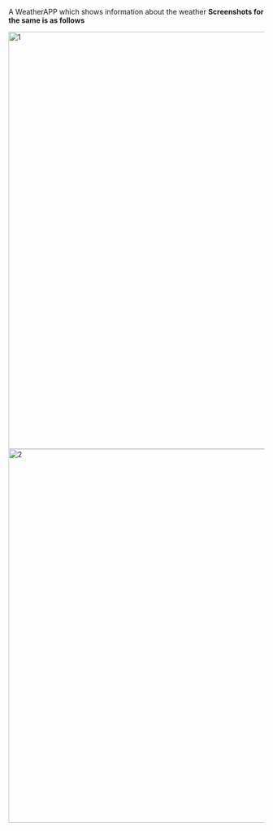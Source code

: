 A WeatherAPP which shows information about the weather 
**Screenshots for the same is as follows**



<img width="822" alt="1" src="https://github.com/ssingh2003/PRODIGY_WD_05/assets/50519977/458e968e-79e1-4abd-a185-b15130b8adf0">




<img width="736" alt="2" src="https://github.com/ssingh2003/PRODIGY_WD_05/assets/50519977/4aacb7e5-ea1b-4409-a85a-63aa90999b40">

